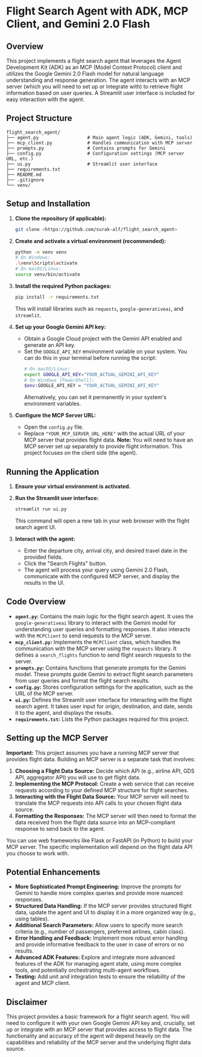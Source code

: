 # Flight Search Agent with ADK, MCP Client, and Gemini 2.0 Flash

## Overview

This project implements a flight search agent that leverages the Agent Development Kit (ADK) as an MCP (Model Context Protocol) client and utilizes the Google Gemini 2.0 Flash model for natural language understanding and response generation. The agent interacts with an MCP server (which you will need to set up or integrate with) to retrieve flight information based on user queries. A Streamlit user interface is included for easy interaction with the agent.

## Project Structure
```
flight_search_agent/
├── agent.py                  # Main agent logic (ADK, Gemini, tools)
├── mcp_client.py             # Handles communication with MCP server
├── prompts.py                # Contains prompts for Gemini
├── config.py                 # Configuration settings (MCP server URL, etc.)
├── ui.py                     # Streamlit user interface
├── requirements.txt
├── README.md
├── .gitignore
└── venv/       
```
## Setup and Installation

1.  **Clone the repository (if applicable):**
    ```bash
    git clone <https://github.com/surak-alf/flight_search_agent>

    ```

2.  **Create and activate a virtual environment (recommended):**
    ```bash
    python -m venv venv
    # On Windows:
    .\venv\Scripts\activate
    # On macOS/Linux:
    source venv/bin/activate
    ```

3.  **Install the required Python packages:**
    ```bash
    pip install -r requirements.txt
    ```
    This will install libraries such as `requests`, `google-generativeai`, and `streamlit`.

4.  **Set up your Google Gemini API key:**
    * Obtain a Google Cloud project with the Gemini API enabled and generate an API key.
    * Set the `GOOGLE_API_KEY` environment variable on your system. You can do this in your terminal before running the script:
        ```bash
        # On macOS/Linux:
        export GOOGLE_API_KEY="YOUR_ACTUAL_GEMINI_API_KEY"
        # On Windows (PowerShell):
        $env:GOOGLE_API_KEY = "YOUR_ACTUAL_GEMINI_API_KEY"
        ```
        Alternatively, you can set it permanently in your system's environment variables.

5.  **Configure the MCP Server URL:**
    * Open the `config.py` file.
    * Replace `"YOUR_MCP_SERVER_URL_HERE"` with the actual URL of your MCP server that provides flight data. **Note:** You will need to have an MCP server set up separately to provide flight information. This project focuses on the client side (the agent).

## Running the Application

1.  **Ensure your virtual environment is activated.**

2.  **Run the Streamlit user interface:**
    ```bash
    streamlit run ui.py
    ```
    This command will open a new tab in your web browser with the flight search agent UI.

3.  **Interact with the agent:**
    * Enter the departure city, arrival city, and desired travel date in the provided fields.
    * Click the "Search Flights" button.
    * The agent will process your query using Gemini 2.0 Flash, communicate with the configured MCP server, and display the results in the UI.

## Code Overview

* **`agent.py`:** Contains the main logic for the flight search agent. It uses the `google-generativeai` library to interact with the Gemini model for understanding user queries and formatting responses. It also interacts with the `MCPClient` to send requests to the MCP server.
* **`mcp_client.py`:** Implements the `MCPClient` class, which handles the communication with the MCP server using the `requests` library. It defines a `search_flights` function to send flight search requests to the server.
* **`prompts.py`:** Contains functions that generate prompts for the Gemini model. These prompts guide Gemini to extract flight search parameters from user queries and format the flight search results.
* **`config.py`:** Stores configuration settings for the application, such as the URL of the MCP server.
* **`ui.py`:** Defines the Streamlit user interface for interacting with the flight search agent. It takes user input for origin, destination, and date, sends it to the agent, and displays the results.
* **`requirements.txt`:** Lists the Python packages required for this project.

## Setting up the MCP Server

**Important:** This project assumes you have a running MCP server that provides flight data. Building an MCP server is a separate task that involves:

1.  **Choosing a Flight Data Source:** Decide which API (e.g., airline API, GDS API, aggregator API) you will use to get flight data.
2.  **Implementing the MCP Protocol:** Create a web service that can receive requests according to your defined MCP structure for flight searches.
3.  **Interacting with the Flight Data Source:** Your MCP server will need to translate the MCP requests into API calls to your chosen flight data source.
4.  **Formatting the Responses:** The MCP server will then need to format the data received from the flight data source into an MCP-compliant response to send back to the agent.

You can use web frameworks like Flask or FastAPI (in Python) to build your MCP server. The specific implementation will depend on the flight data API you choose to work with.

## Potential Enhancements

* **More Sophisticated Prompt Engineering:** Improve the prompts for Gemini to handle more complex queries and provide more nuanced responses.
* **Structured Data Handling:** If the MCP server provides structured flight data, update the agent and UI to display it in a more organized way (e.g., using tables).
* **Additional Search Parameters:** Allow users to specify more search criteria (e.g., number of passengers, preferred airlines, cabin class).
* **Error Handling and Feedback:** Implement more robust error handling and provide informative feedback to the user in case of errors or no results.
* **Advanced ADK Features:** Explore and integrate more advanced features of the ADK for managing agent state, using more complex tools, and potentially orchestrating multi-agent workflows.
* **Testing:** Add unit and integration tests to ensure the reliability of the agent and MCP client.

## Disclaimer

This project provides a basic framework for a flight search agent. You will need to configure it with your own Google Gemini API key and, crucially, set up or integrate with an MCP server that provides access to flight data. The functionality and accuracy of the agent will depend heavily on the capabilities and reliability of the MCP server and the underlying flight data source.